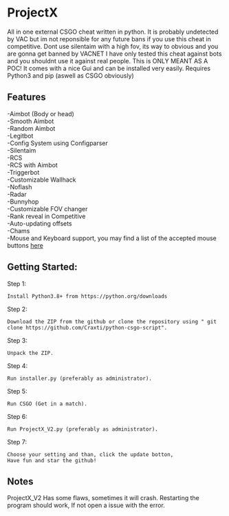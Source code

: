 # ProjectX
All in one external CSGO cheat written in python.
It is probably undetected by VAC but im not reponsible for any future bans if you use this cheat in competitive. 
Dont use silentaim with a high fov, its way to obvious and you are gonna get banned by VACNET
I have only tested this cheat against bots and you shouldnt use it against real people. This is ONLY MEANT AS A POC!
It comes with a nice Gui and can be installed very easily.
Requires Python3 and pip (aswell as CSGO obviously)                                             


## Features
-Aimbot (Body or head) \
-Smooth Aimbot \
-Random Aimbot\
-Legitbot \
-Config System using Configparser \
-Silentaim \
-RCS \
-RCS with Aimbot \
-Triggerbot \
-Customizable Wallhack \
-Noflash \
-Radar \
-Bunnyhop \
-Customizable FOV changer \
-Rank reveal in Competitive \
-Auto-updating offsets \
-Chams \
-Mouse and Keyboard support, you may find a list of the accepted mouse buttons [here](https://github.com/XanOpiat/Python-CSGO-Cheat/blob/main/Utils/Utilities.py#L58)

## Getting Started:

Step 1:
```
Install Python3.8+ from https://python.org/downloads
```

Step 2:
```
Download the ZIP from the github or clone the repository using " git clone https://github.com/Craxti/python-csgo-script".
```
 
Step 3:
```
Unpack the ZIP.
```

Step 4:
```
Run installer.py (preferably as administrator).
```

Step 5:
```
Run CSGO (Get in a match).
```

Step 6:
```
Run ProjectX_V2.py (preferably as administrator).
```

Step 7:
```
Choose your setting and than, click the update botton,
Have fun and star the github!
```

## Notes
ProjectX_V2 Has some flaws, sometimes it will crash.
Restarting the program should work, If not open a issue with the error.
